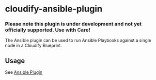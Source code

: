 cloudify-ansible-plugin
========================

### Please note this plugin is under development and not yet officially supported. Use with Care!

The Ansible plugin can be used to run Ansible Playbooks against a single node in a Cloudify Blueprint.

## Usage

See [Ansible Plugin](http://getcloudify.org/guide/plugins-ansible.md)

